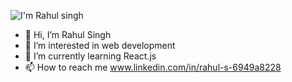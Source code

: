 ![I'm Rahul singh](https://user-images.githubusercontent.com/89693207/194376540-70aa69ac-4c68-41b8-ba35-36777be101ad.png)




- 👋 Hi, I’m Rahul Singh
- 👀 I’m interested in web development
- 🌱 I’m currently learning React.js
- 📫 How to reach me www.linkedin.com/in/rahul-s-6949a8228

<!---
Rahulsingh2003/Rahulsingh2003 is a ✨ special ✨ repository because its `README.md` (this file) appears on your GitHub profile.
You can click the Preview link to take a look at your changes.
--->
